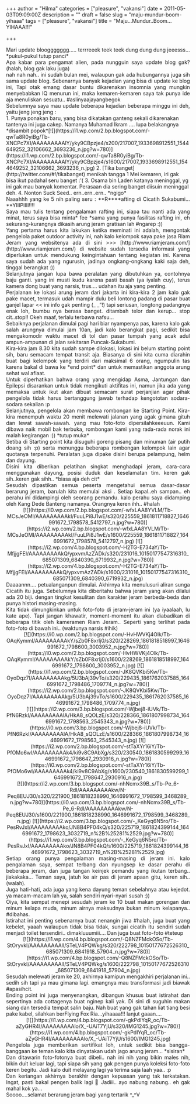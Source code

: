 +++
author = "Hilma"
categories = ["pleasure", "vakansi"]
date = 2011-05-03T09:09:00Z
description = ""
draft = false
slug = "maju-mundur-boom-yihaaa"
tags = ["pleasure", "vakansi"]
title = "Maju...Mundur..Boom... YIHAAA!!!"

+++

<div style="text-align: justify;">Mari update blooggggggg….. terrreeek teek teek dung dung dung jeeesss… *pukul-pukul tutup panci*</div><div style="text-align: justify;"></div><div style="text-align: justify;">Apa kabar para pengamat alien, pada nungguin saya update blog gak? (halah, blog gak laku juga)</div><div style="text-align: justify;">nah nah nah.. ini sudah bulan mei, walaupun gak ada hubungannya juga sih sama update blog. Sebenarnya banyak kejadian yang bisa di update ke blog ini, Tapi otak emang dasar buntu dikarenakan insomnia yang mungkin menyebabkan IQ menurun ini, maka kemaren-kemaren saya tak punya ide aja menuliskan sesuatu.. #aslinyaajayangbegok</div><div style="text-align: justify;"></div><div style="text-align: justify;">Sebelumnya saya mau update beberapa kejadian beberapa minggu ini deh, yaitu jeng jeng jeng :</div><div>1. Punya ponakan baru, yang bisa dikatakan ganteng sekali dikarenakan tantenya ini juga cakep. Namanya Muhamad Ikram …. lupa belakangnya *disambit popok*[![](https://i1.wp.com/2.bp.blogspot.com/-qwTa8R0yiBg/Tb-XNCPc7XI/AAAAAAAAAlY/yky9CBpzje4/s200/217007_1933698912551_1544649252_32106662_3693236_n.jpg?w=780)](https://i1.wp.com/2.bp.blogspot.com/-qwTa8R0yiBg/Tb-XNCPc7XI/AAAAAAAAAlY/yky9CBpzje4/s1600/217007_1933698912551_1544649252_32106662_3693236_n.jpg)
2. [Tika banget](http://twitter.com/#!/tikabanget) menikah tangga 1 Mei kemaren, iri gak bisa ikut padahal seru banget :'(
3. Osama bin Laden katanya meninggal, yg ini gak mau banyak komentar. Perasaan dia sering banget diisuin meninggal deh.
4. Nonton Suck Seed.. ern..ern..ern.. *ngigo*

<div style="text-align: justify;">Naaahhh yang ke 5 nih paling seru : **R****afting di Cicatih Sukabumi… **YIIIPIIII!!!!</div><div style="text-align: justify;"></div><div style="text-align: justify;">Saya mau tulis tentang pengalaman rafting ini, siapa tau nanti ada yang minat, terus saya bisa minta* fee *sama yang punya fasilitas rafting ini, eh sekurang-kurangnya dikasih arung jeram gratisan lah #ngarep :))</div><div style="text-align: justify;"></div><div style="text-align: justify;">Yang pertama harus kita lakukan ketika meminati ini adalah, mengontak pengelola paket outdoor activity ini, nah kalo kelompok saya pake jasa Riam Jeram yang websitenya ada di sini >>> [http://www.riamjeram.com/](http://www.riamjeram.com/) di website sudah tersedia informasi yang diperlukan untuk mendukung keingintahuan tentang kegiatan ini. Karena saya sudah ada yang ngurusin, jadinya ongkang-ongkang kaki saja deh, tinggal berangkat :))</div><div style="text-align: justify;"></div><div style="text-align: justify;">Selanjutnya jangan lupa bawa peralatan yang dibutuhkan ya, contohnya baju ganti. yang ini musti kudu karena pasti basah (ya iyalah cuy), terus kamera dong buat yang narsis, trus…. udahan itu aja yang penting.</div><div style="text-align: justify;"></div><div style="text-align: justify;">Perjalanan ke lokasi arung jeram dari jakarta ini kira-kira 2 jam kalo gak pake macet, termasuk udah mampir dulu beli lontong padang di pasar buat ganjel lapar << ini info gak penting (_ _”!) tapi seriusan, longtong padangnya enak loh, bumbu nya berasa banget. ditambah telor dan kerup… stop cit..stop!! Okeh maaf, terlalu terbawa nafsu…</div><div style="text-align: justify;"></div><div style="text-align: justify;">Sebaiknya perjalanan dimulai pagi hari biar nyampenya pas, karena kalo gak salah arungnya dimulai jam 10an, jadi kalo berangkat pagi, sedikit bisa mengakomodir waktu macet di tol dan pasar tumpah yang acak adul ampun-ampunan di jalan sekitaran Puncak-Sukabumi.</div><div style="text-align: justify;"></div><div style="text-align: justify;">Kira-kira jam 8.30 kita sudah sampe dilokasi, lokasi ini belum starting point sih, baru semacam tempat transit aja. Biasanya di sini kita cuma diarahin buat bagi kelompok yang terdiri dari maksimal 6 orang, ngumpulin tas karena bakal di bawa ke *end point* dan untuk memastikan anggota arung sehat wal afiaat.</div><div style="text-align: justify;">Untuk diperhatikan bahwa orang yang mengidap Asma, Jantungan dan Epilepsi disarankan untuk tidak mengikuti aktifitas ini, namun jika ada yang memaksa untuk ikut akan dibuat semacam surat perjanjian agar pihak pengelola tidak harus bertanggung jawab terhadap kengototan sodara-sodara sekalian :p</div><div style="text-align: justify;"></div><div style="text-align: justify;">Selanjutnya, pengelola akan membawa rombongan ke Starting Point. Kira-kira menempuh waktu 20 menit melewati jalanan yang agak gimana gituh dan lewat sawah-sawah. yang mau foto-foto dipersilahkeeeuun. Kami dibawa naik mobil bak terbuka, rombongan kami yang rada-rada norak ini malah kegirangan :)) *tutup muka*</div><div style="text-align: justify;"></div><div style="text-align: justify;">Setiba di Starting point kita disuguhi goreng pisang dan minuman (air putih doang sih :p) serta menunggu beberapa rombongan kelompok lain agar quotanya terpenuhi. Peralatan juga dipake disini berupa pelampung, helm dan dayung.</div><div style="text-align: justify;">Disini kita diberikan pelatihan singkat menghadapi jeram, cara-cara menggunakan dayung, posisi duduk dan keselamatan tim. keren gak sih..keren gak sihh.. *biasa aja deh cit*</div><div style="text-align: justify;">Sesudah dipastikan semua peserta mengetahui semua dasar-dasar berarung jeram, barulah kita memulai aksi . Setiap kapal..eh sampan.. eh perahu ini didampingi oleh seorang pemandu. kalo perahu saya didamping oleh Kang Dede Banteng namanya. Orangnya keren ihh.. #halah</div><div style="text-align: justify;"></div><div style="text-align: center;">[![](https://i0.wp.com/2.bp.blogspot.com/-wfxLAA8YVLM/Tb-MCsJeOMI/AAAAAAAAAkI/FuuLPi8J1wE/s320/225559_1861811718827_1646991672_1798578_5412797_n.jpg?w=780)](https://i2.wp.com/2.bp.blogspot.com/-wfxLAA8YVLM/Tb-MCsJeOMI/AAAAAAAAAkI/FuuLPi8J1wE/s1600/225559_1861811718827_1646991672_1798578_5412797_n.jpg) [![](https://i2.wp.com/4.bp.blogspot.com/-H2TG-E734aY/Tb-MfjjgFEI/AAAAAAAAAkQ/ypxvmAzZADk/s320/231016_10150177547316310_685071309_6840390_6719932_n.jpg?w=780)](https://i2.wp.com/4.bp.blogspot.com/-H2TG-E734aY/Tb-MfjjgFEI/AAAAAAAAAkQ/ypxvmAzZADk/s1600/231016_10150177547316310_685071309_6840390_6719932_n.jpg)</div><div style="text-align: justify;"></div><div style="text-align: justify;">Daaaannn…. petualanganpun dimulai. Akhirnya kita menulusuri aliran sunga Cicatih itu juga. Sebelumnya kita diberitahu bahwa jeram yang akan dilalui ada 20 biji. dengan tingkat kesulitan dan karakter jeram berbeda-beda dan punya histori masing-masing.</div><div style="text-align: justify;">Kita tidak dimungkinkan untuk foto-foto di jeram-jeram ini (ya iyaalaah, lu kate ape). Tapi jangan khawatir, moment-moment itu akan diabadikan di beberapa titik oleh kameramen Riam Jeram.. Seperti yang terlihat pada foto-foto di bawah ini.. (waktunya narsis #ihik)</div><div style="text-align: justify;"></div><div style="text-align: center;">[![](https://i0.wp.com/2.bp.blogspot.com/-HvHWVKj4Olk/Tb-OAqKymmI/AAAAAAAAAkY/sZb0F8xrIj0/s320/228269_1861818518997_1646991672_1798600_3003952_n.jpg?w=780)](https://i0.wp.com/2.bp.blogspot.com/-HvHWVKj4Olk/Tb-OAqKymmI/AAAAAAAAAkY/sZb0F8xrIj0/s1600/228269_1861818518997_1646991672_1798600_3003952_n.jpg) [![](https://i1.wp.com/2.bp.blogspot.com/-JK8QVKbi5Kw/Tb-OyoDqz7I/AAAAAAAAAkg/5U3bAj39vTo/s320/229435_1861762037585_1646991672_1798486_1709774_n.jpg?w=780)](https://i2.wp.com/2.bp.blogspot.com/-JK8QVKbi5Kw/Tb-OyoDqz7I/AAAAAAAAAkg/5U3bAj39vTo/s1600/229435_1861762037585_1646991672_1798486_1709774_n.jpg)</div><div style="text-align: justify;"></div><div style="text-align: center;">[![](https://i2.wp.com/3.bp.blogspot.com/-Wjbej8-iUVk/Tb-PfN6RzkI/AAAAAAAAAlA/HkA8_sQOLzE/s320/228366_1861807998734_1646991672_1798563_2545343_n.jpg?w=780)](https://i0.wp.com/3.bp.blogspot.com/-Wjbej8-iUVk/Tb-PfN6RzkI/AAAAAAAAAlA/HkA8_sQOLzE/s1600/228366_1861807998734_1646991672_1798563_2545343_n.jpg) [![](https://i2.wp.com/2.bp.blogspot.com/-stTaXYr16iY/Tb-PfOMo6wI/AAAAAAAAAk4/ki9v8C9AbXg/s320/230540_1861830599299_1646991672_1798647_2930916_n.jpg?w=780)](https://i0.wp.com/2.bp.blogspot.com/-stTaXYr16iY/Tb-PfOMo6wI/AAAAAAAAAk4/ki9v8C9AbXg/s1600/230540_1861830599299_1646991672_1798647_2930916_n.jpg)</div><div style="text-align: justify;"></div><div style="text-align: center;">[![](https://i2.wp.com/3.bp.blogspot.com/-nhNcmx39B_s/Tb-Pe_6-RdI/AAAAAAAAAkw/N-Peq8EUJ30/s320/221900_1861818238990_1646991672_1798599_3468289_n.jpg?w=780)](https://i0.wp.com/3.bp.blogspot.com/-nhNcmx39B_s/Tb-Pe_6-RdI/AAAAAAAAAkw/N-Peq8EUJ30/s1600/221900_1861818238990_1646991672_1798599_3468289_n.jpg) [![](https://i2.wp.com/3.bp.blogspot.com/-_KeGyq6N5ro/Tb-PesRvJxI/AAAAAAAAAko/JN8B4PF04kQ/s320/225719_1861824399144_1646991672_1798623_3032719_n%2B%25281%2529.jpg?w=780)](https://i1.wp.com/3.bp.blogspot.com/-_KeGyq6N5ro/Tb-PesRvJxI/AAAAAAAAAko/JN8B4PF04kQ/s1600/225719_1861824399144_1646991672_1798623_3032719_n%2B%25281%2529.jpg)</div><div style="text-align: justify;"></div><div style="text-align: justify;">Setiap orang punya pengalaman masing-masing di jeram ini. kalo pengalaman saya, sempat terbang dan nyungsep ke dasar perahu di beberapa jeram, dan juga tangan keinjek pemandu yang ikutan terbang.. jiakakaka… Teman saya, jatuh ke air pas di jeram apaan gitu, keren sih.. (walah).</div><div style="text-align: justify;">Juga hati-hati, ada juga yang kena dayung teman sebelahnya atau kejedot. ya macam-macam lah ya, salah sendiri nyari-nyari susah :))</div><div style="text-align: justify;"></div><div style="text-align: justify;">Oiya, kita sempat menepi sesudah jeram ke 10 buat makan gorengan dan minum kelapa muda, minum airnya maksudnya bukan minum kelapanya.. #dibahas.</div><div style="text-align: justify;">Istirahat ini penting sebenarnya buat nenangin jiwa #halah, juga buat yang kebelet, yaaah walaupun tidak bisa tidak, sungai cicatih itu sendiri sudah menjadi toilet tersendiri.. dimakluuumiii…. Dan juga buat foto-foto #teteup</div><div style="text-align: center;">[![](https://i1.wp.com/4.bp.blogspot.com/-Q8NZFMckOSo/Tb-StOryvkI/AAAAAAAAAlI/STeLV4PQWkg/s320/222798_10150177672526310_685071309_6841918_57904_n.jpg?w=780)](https://i1.wp.com/4.bp.blogspot.com/-Q8NZFMckOSo/Tb-StOryvkI/AAAAAAAAAlI/STeLV4PQWkg/s1600/222798_10150177672526310_685071309_6841918_57904_n.jpg)</div><div style="text-align: center;"></div><div style="text-align: justify;">Sesudah melewati jeram ke 20, akhirnya kamipun mengakhiri perjalanan ini.. sedih sih tapi ya mau gimana lagi. emangnya mau transformasi jadi biawak #apasihcit.</div><div style="text-align: justify;"></div><div style="text-align: justify;">Ending point ini juga menyenangkan, dibangun khusus buat istirahat dan sepertinya ada cottagenya buat nginep kali yak. Di sini di suguhin makan siang dan tersedia tempat salin baju. Nah buat yang gak tahan liat tiang besi pake kabel, silahkan berFlying Fox Ria…yihaaaa!!! lanjut gaaan….</div><div style="text-align: justify;"></div><div style="text-align: center;">[![](https://i1.wp.com/4.bp.blogspot.com/-gkPdlYqR_oc/Tb-aZyGHR4I/AAAAAAAAAlo/X_-UAiT7YjU/s320/IMG1245.jpg?w=780)](https://i1.wp.com/4.bp.blogspot.com/-gkPdlYqR_oc/Tb-aZyGHR4I/AAAAAAAAAlo/X_-UAiT7YjU/s1600/IMG1245.jpg)</div><div style="text-align: justify;"></div><div style="text-align: justify;">Pengelola juga memberikan sertifikat loh, untuk sedikit bisa bangga-banggaan ke teman kalo kita dinyatakan udah jago arung jeram… *sisiran*</div><div style="text-align: justify;">Dan ditawarin foto-fotonya buat dibeli.. nah ini nih yang bikin males nih, bikin duit keluar lagi, tapi siapa sih yang gak pengen punya koleksi foto-foto keren begitu. Jadi kalo duit melayang lagi ya terima saja laah yaa.. :p</div><div style="text-align: justify;"></div><div style="text-align: justify;">Dan keriangan akhirnya berakhir dengan kepuasan yang tak terkatakan. Ingat, pasti bakal pengen balik lagi 🙂 Jadiii.. ayo nabung nabung.. eh gak mahal kok ya…</div><div style="text-align: justify;"></div><div style="text-align: justify;"></div><div style="text-align: justify;">Soooo….selamat berarung jeram bagi yang tertarik ^_^V</div></div>

